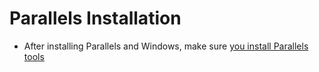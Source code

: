 # Parallels Installation 

- After installing Parallels and Windows, make sure [you install Parallels tools](http://kb.parallels.com/en/112531)
